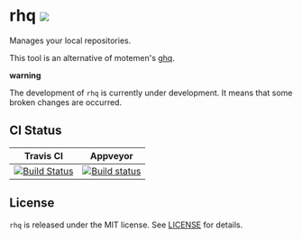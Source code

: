 # rhq [![](https://img.shields.io/crates/v/rhq.svg)](https://crates.io/crates/rhq)

Manages your local repositories.

This tool is an alternative of motemen's [ghq](https://github.com/motemen/ghq).

__warning__

The development of `rhq` is currently under development.
It means that some broken changes are occurred.

## CI Status

| Travis CI | Appveyor |
|:---------:|:--------:|
| [![Build Status](https://travis-ci.org/ubnt-intrepid/rhq.svg?branch=master)](https://travis-ci.org/ubnt-intrepid/rhq) | [![Build status](https://ci.appveyor.com/api/projects/status/xc8i1sredjldkuy4?svg=true)](https://ci.appveyor.com/project/ubnt-intrepid/rhq) |

## License
`rhq` is released under the MIT license. See [LICENSE](LICENSE) for details.

